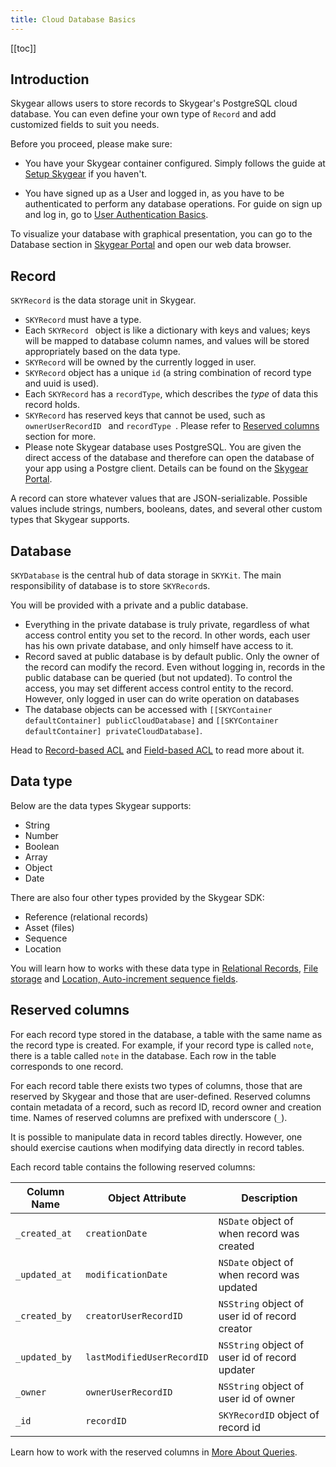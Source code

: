 ```yaml
---
title: Cloud Database Basics
---
```


[[toc]]

## Introduction

Skygear allows users to store records to Skygear's PostgreSQL cloud database. You can even define your own type of `Record` and add customized fields to suit you needs.

Before you proceed, please make sure:

- You have your Skygear container configured. Simply follows the guide at [Setup Skygear][doc-setup-skygear] if you haven't.

- You have signed up as a User and logged in, as you have to be authenticated to perform any database operations. For guide on sign up and log in, go to [User Authentication Basics][doc-user-auth].

To visualize your database with graphical presentation, you can go to the Database section in [Skygear Portal][skygear-portal] and open our web data browser.


## Record
`SKYRecord` is the data storage unit in Skygear.

- `SKYRecord` must have a type.
- Each `SKYRecord ` object is like a dictionary with keys and values; keys will be mapped to database column names, and values will be stored appropriately
based on the data type.
- `SKYRecord` will be owned by the currently logged in user.
- `SKYRecord` object has a unique `id` (a string combination of record type and uuid is used).
- Each `SKYRecord` has a `recordType`, which describes the _type_ of data this record holds.
- `SKYRecord` has reserved keys that cannot be used, such as `ownerUserRecordID ` and `recordType `. Please refer to [Reserved columns][doc-reserved-columns] section for more.
- Please note Skygear database uses PostgreSQL. You are given the direct access of the database and therefore can open the database of your app using a Postgre client. Details can be found on the [Skygear Portal][skygear-portal].

A record can store whatever values that are JSON-serializable. Possible values include
strings, numbers, booleans, dates, and several other custom types that Skygear
supports.

## Database

`SKYDatabase` is the central hub of data storage in `SKYKit`. The main responsibility of database is to store `SKYRecord`s.

You will be provided with a private and a public database.

- Everything in the private database is truly private, regardless of what access
control entity you set to the record. In other words, each user has his own
private database, and only himself have access to it.
- Record saved at public database is by default public. Only the owner of the record can modify the record. Even without logging in, records in the public database can be queried (but not updated).
To control the access, you may set different access control entity to the record. However, only logged in user can do write operation on databases
- The database objects can be accessed with `[[SKYContainer defaultContainer] publicCloudDatabase]` and `[[SKYContainer defaultContainer] privateCloudDatabase]`.

Head to [Record-based ACL][doc-record-acl] and [Field-based ACL][doc-field-acl] to read more about it.

## Data type

Below are the data types Skygear supports:
- String
- Number
- Boolean
- Array
- Object
- Date

There are also four other types provided by the Skygear SDK:
- Reference (relational records)
- Asset (files)
- Sequence
- Location

You will learn how to works with these data type in [Relational Records][doc-relational-record], [File storage][doc-files] and [Location, Auto-increment sequence fields][doc-data-type].

## Reserved columns

For each record type stored in the database, a table with the same name as the record type is created. For example, if your record type is called `note`, there is a table called `note` in the database. Each row in the table corresponds to one record.

For each record table there exists two types of columns, those that are reserved by Skygear and those that are user-defined. Reserved columns contain metadata of a record, such as record ID, record owner and creation time. Names of reserved columns are prefixed with underscore (`_`).

It is possible to manipulate data in record tables directly. However, one should exercise cautions when modifying data directly in record tables.

Each record table contains the following reserved columns:

| Column Name   | Object Attribute           | Description                                     |
|---------------|----------------------------|-------------------------------------------------|
| `_created_at` | `creationDate`             | `NSDate` object of when record was created      |
| `_updated_at` | `modificationDate`         | `NSDate` object of when record was updated      |
| `_created_by` | `creatorUserRecordID`      | `NSString` object of user id of record creator  |
| `_updated_by` | `lastModifiedUserRecordID` | `NSString` object of user id of record updater  |
| `_owner`      | `ownerUserRecordID`        | `NSString` object of user id of owner           |
| `_id`         | `recordID`                 | `SKYRecordID` object of record id               |

Learn how to work with the reserved columns in [More About Queries][doc-queries].


[doc-setup-skygear]: /guides/intro/quickstart/ios/
[doc-user-auth]: /guides/auth/basics/ios/
[skygear-portal]: https://portal.skygear.io
[doc-reserved-columns]: #reserved-columns
[doc-database-schema]: /guides/advanced/database-schema/
[doc-queries]: /guides/cloud-db/queries/ios/#getting-the-reserved-columns
[doc-relational-record]:/guides/cloud-db/relational-records/ios/
[doc-files]:/guides/cloud-db/files/ios/
[doc-data-type]: /guides/cloud-db/data-types/ios/
[doc-record-acl]: /guides/acl/record-acl/ios/
[doc-field-acl]: /guides/acl/field-acl/
